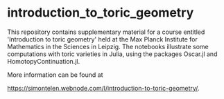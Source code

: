 # introduction_to_toric_geometry

This repository contains supplementary material for a course entitled 'Introduction to toric geometry' held at the Max Planck Institute for Mathematics in the Sciences in Leipzig. The notebooks illustrate some computations with toric varieties in Julia, using the packages Oscar.jl and HomotopyContinuation.jl.

More information can be found at 

https://simontelen.webnode.com/l/introduction-to-toric-geometry/.
